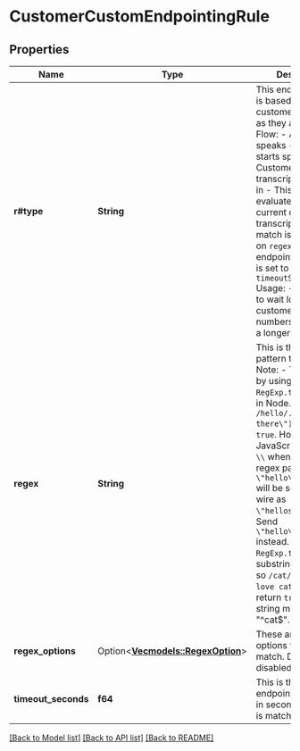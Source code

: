 # CustomerCustomEndpointingRule

## Properties

Name | Type | Description | Notes
------------ | ------------- | ------------- | -------------
**r#type** | **String** | This endpointing rule is based on current customer message as they are speaking.  Flow: - Assistant speaks - Customer starts speaking - Customer transcription comes in - This rule is evaluated on the current customer transcription - If a match is found based on `regex`, the endpointing timeout is set to `timeoutSeconds`  Usage: - If you want to wait longer while customer is speaking numbers, you can set a longer timeout. | 
**regex** | **String** | This is the regex pattern to match.  Note: - This works by using the `RegExp.test` method in Node.JS. Eg. `/hello/.test(\"hello there\")` will return `true`.  Hot tip: - In JavaScript, escape `\\` when sending the regex pattern. Eg. `\"hello\\sthere\"` will be sent over the wire as `\"hellosthere\"`. Send `\"hello\\\\sthere\"` instead. - `RegExp.test` does substring matching, so `/cat/.test(\"I love cats\")` will return `true`. To do full string matching, send \"^cat$\". | 
**regex_options** | Option<[**Vec<models::RegexOption>**](RegexOption.md)> | These are the options for the regex match. Defaults to all disabled.  @default [] | [optional]
**timeout_seconds** | **f64** | This is the endpointing timeout in seconds, if the rule is matched. | 

[[Back to Model list]](../README.md#documentation-for-models) [[Back to API list]](../README.md#documentation-for-api-endpoints) [[Back to README]](../README.md)


